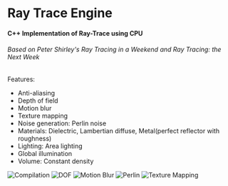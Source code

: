 # Ray Trace Engine
#### C++ Implementation of Ray-Trace using CPU

###### Based on Peter Shirley's _Ray Tracing in a Weekend_ and _Ray Tracing: the Next Week_

Features:
- Anti-aliasing
- Depth of field
- Motion blur
- Texture mapping
- Noise generation: Perlin noise
- Materials: Dielectric, Lambertian diffuse, Metal(perfect reflector with roughness)
- Lighting: Area lighting 
- Global illumination
- Volume: Constant density

![Compilation](https://github.com/anthony-halim/ray-trace/tree/master/sample_pictures/Compilation.png)
![DOF](https://github.com/anthony-halim/ray-trace/tree/master/sample_pictures/fardof.png)
![Motion Blur](https://github.com/anthony-halim/ray-trace/tree/master/sample_pictures/motionblur.png)
![Perlin](https://github.com/anthony-halim/ray-trace/tree/master/sample_pictures/perlin.png)
![Texture Mapping](https://github.com/anthony-halim/ray-trace/tree/master/sample_pictures/texture.png)
